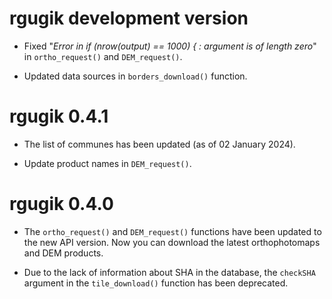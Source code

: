 # rgugik development version

* Fixed "*Error in if (nrow(output) == 1000) { : argument is of length zero*"
in `ortho_request()` and `DEM_request()`.

* Updated data sources in `borders_download()` function.

# rgugik 0.4.1

* The list of communes has been updated (as of 02 January 2024).

* Update product names in `DEM_request()`.

# rgugik 0.4.0

* The `ortho_request()` and `DEM_request()` functions have been updated
to the new API version. Now you can download the latest orthophotomaps
and DEM products.

* Due to the lack of information about SHA in the database, the `checkSHA`
argument in the `tile_download()` function has been deprecated.
